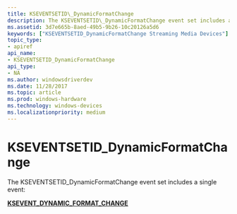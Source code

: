```yaml
---
title: KSEVENTSETID\_DynamicFormatChange
description: The KSEVENTSETID\_DynamicFormatChange event set includes a single event KSEVENT\_DYNAMIC\_FORMAT\_CHANGE
ms.assetid: 3d7e665b-8aed-49b5-9b26-10c20126a5d6
keywords: ["KSEVENTSETID_DynamicFormatChange Streaming Media Devices"]
topic_type:
- apiref
api_name:
- KSEVENTSETID_DynamicFormatChange
api_type:
- NA
ms.author: windowsdriverdev
ms.date: 11/28/2017
ms.topic: article
ms.prod: windows-hardware
ms.technology: windows-devices
ms.localizationpriority: medium
---
```


# KSEVENTSETID\_DynamicFormatChange


The KSEVENTSETID\_DynamicFormatChange event set includes a single event:

[**KSEVENT\_DYNAMIC\_FORMAT\_CHANGE**](ksevent-dynamic-format-change.md)

 

 





